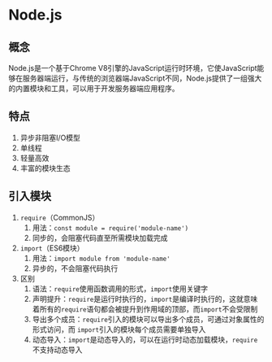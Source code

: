 # Node.js

## 概念

Node.js是一个基于Chrome V8引擎的JavaScript运行时环境，它使JavaScript能够在服务器端运行，与传统的浏览器端JavaScript不同，Node.js提供了一组强大的内置模块和工具，可以用于开发服务器端应用程序。

## 特点

1. 异步非阻塞I/O模型
2. 单线程
3. 轻量高效
4. 丰富的模块生态

## 引入模块

1. `require`（CommonJS）
   1. 用法：`const module = require('module-name')`
   2. 同步的，会阻塞代码直至所需模块加载完成
2. `import`（ES6模块）
   1. 用法：`import module from 'module-name'`
   2. 异步的，不会阻塞代码执行
3. 区别
   1. 语法：`require`使用函数调用的形式，`import`使用关键字
   2. 声明提升：`require`是运行时执行的，`import`是编译时执行的，这就意味着所有的`require`语句都会被提升到作用域的顶部，而`import`不会受限制
   3. 导出多个成员：`require`引入的模块可以导出多个成员，可通过对象属性的形式访问，而 `import`引入的模块每个成员需要单独导入
   4. 动态导入：`import`是动态导入的，可以在运行时动态加载模块，`require`不支持动态导入